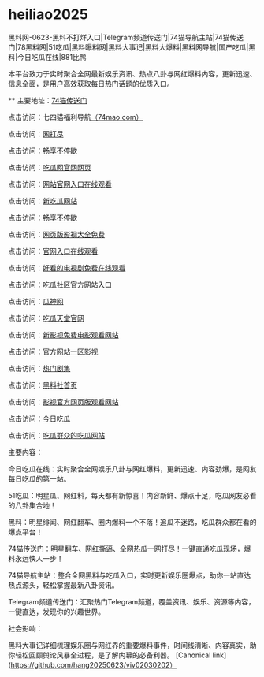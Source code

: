 # heiliao2025
黑料网-0623-黑料不打烊入口|Telegram频道传送门|74猫导航主站|74猫传送门|78黑料网|51吃瓜|黑料曝料网|黑料大事记|黑料大爆料|黑料网导航|国产吃瓜|黑料|今日吃瓜在线|881比鸭

本平台致力于实时聚合全网最新娱乐资讯、热点八卦与网红爆料内容，更新迅速、信息全面，是用户高效获取每日热门话题的优质入口。

** 主要地址：<a href="https://74mao.com/">74猫传送门</a>

点击访问：七四猫福利导航<a href="https://74mao.com/">（74mao.com）</a>

点击访问：<a href="https://cg1-43.pages.dev/">网打尽</a>

点击访问：<a href="https://cg2-43.pages.dev/">畅享不停歇</a>

点击访问：<a href="https://cg3-43.pages.dev/">吃瓜网官网网页</a>

点击访问：<a href="https://cg4-43.pages.dev/">网站官网入口在线观看</a>

点击访问：<a href="https://cg1-39.pages.dev/">新吃瓜网站</a>

点击访问：<a href="https://cg2-39.pages.dev/">畅享不停歇</a>

点击访问：<a href="https://cg3-39.pages.dev/">网页版影视大全免费</a>

点击访问：<a href="https://cg4-39.pages.dev/">官网入口在线观看</a>

点击访问：<a href="https://cg5-39.pages.dev/">好看的电视剧免费在线观看</a>

点击访问：<a href="https://cg5-37.pages.dev/">吃瓜社区官方网站入口</a>

点击访问：<a href="https://cg6-37.pages.dev/">瓜神网</a>

点击访问：<a href="https://cg7-37.pages.dev/">吃瓜天堂官网</a>

点击访问：<a href="https://cg8-37.pages.dev/">新影视免费电影观看网站</a>

点击访问：<a href="https://cg9-37.pages.dev/">官方网站一区影视</a>

点击访问：<a href="https://cg1-34.pages.dev/">热门剧集</a>

点击访问：<a href="https://hls-40.pages.dev/">黑料社首页</a>

点击访问：<a href="https://hj-162.pages.dev/">影视官方网页版观看网站</a>

点击访问：<a href="https://91chiguazhongxin.pages.dev/">今日吃瓜</a>

点击访问：<a href="https://chiguaqunzhongde.pages.dev/">吃瓜群众的吃瓜网站 </a>

主要内容：

今日吃瓜在线：实时聚合全网娱乐八卦与网红爆料，更新迅速、内容劲爆，是网友每日吃瓜的第一站。

51吃瓜：明星瓜、网红料，每天都有新惊喜！内容新鲜、爆点十足，吃瓜网友必看的八卦集合地！

黑料：明星绯闻、网红翻车、圈内爆料一个不落！追瓜不迷路，吃瓜群众都在看的爆点平台！

74猫传送门：明星翻车、网红撕逼、全网热瓜一网打尽！一键直通吃瓜现场，爆料永远快人一步！

74猫导航主站：整合全网黑料与吃瓜入口，实时更新娱乐圈爆点，助你一站直达热点源头，轻松掌握最新八卦资讯。

Telegram频道传送门：汇聚热门Telegram频道，覆盖资讯、娱乐、资源等内容，一键直达，发现你的兴趣世界。

社会影响：

黑料大事记详细梳理娱乐圈与网红界的重要爆料事件，时间线清晰、内容真实，助你轻松回顾舆论风暴全过程，是了解内幕的必备利器。
[Canonical link](https://github.com/hang20250623/viv02030202）

